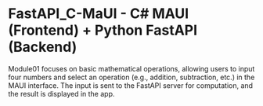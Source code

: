 # FastAPI_C-MaUI - C# MAUI (Frontend) + Python FastAPI (Backend)

Module01 focuses on basic mathematical operations, allowing users to input four numbers and select an operation (e.g., addition, subtraction, etc.) in the MAUI interface. The input is sent to the FastAPI server for computation, and the result is displayed in the app.
